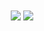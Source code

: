 <div align="center">
  <img src="https://thumbs.gfycat.com/SpectacularEsteemedAntbear-size_restricted.gif" align="center" />
  <img src="https://github-readme-stats.vercel.app/api?username=DarkArlekin&show_icons=true&count_private=true&hide_border=true&theme=github_dark"    align="center" />
</div>
